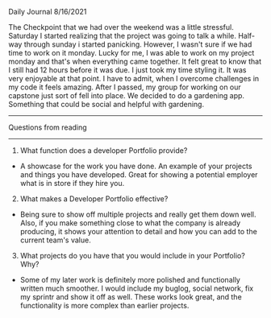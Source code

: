 Daily Journal 8/16/2021

The Checkpoint that we had over the weekend was a little stressful. Saturday I started realizing that the project was going to talk a while. Half-way through sunday i started panicking. However, I wasn't sure if we had time to work on it monday. Lucky for me, I was able to work on my project monday and that's when everything came together. It felt great to know that I still had 12 hours before it was due. I just took my time styling it. It was very enjoyable at that point. I have to admit, when I overcome challenges in my code it feels amazing. After I passed, my group for working on our capstone just sort of fell into place. We decided to do a gardening app. Something that could be social and helpful with gardening. 

---
Questions from reading
 
 ---

1. What function does a developer Portfolio provide?
- A showcase for the work you have done. An example of your projects and things you have developed. Great for showing a potential employer what is in store if they hire you. 
2. What makes a Developer Portfolio effective? 
- Being sure to show off multiple projects and really get them down well. Also, if you make something close to what the company is already producing, it shows your attention to detail and how you can add to the current team's value. 

3. What projects do you have that you would include in your Portfolio? Why?
- Some of my later work is definitely more polished and functionally written much smoother. I would include my buglog, social network, fix my sprintr and show it off as well. These works look great, and the functionality is more complex than earlier projects. 